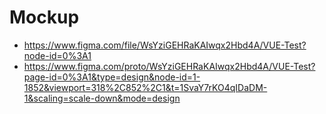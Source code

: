 # Mockup

- https://www.figma.com/file/WsYziGEHRaKAIwqx2Hbd4A/VUE-Test?node-id=0%3A1
- https://www.figma.com/proto/WsYziGEHRaKAIwqx2Hbd4A/VUE-Test?page-id=0%3A1&type=design&node-id=1-1852&viewport=318%2C852%2C1&t=1SvaY7rKO4qIDaDM-1&scaling=scale-down&mode=design
